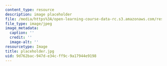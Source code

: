 ```yaml
---
content_type: resource
description: image placeholder
file: /media/https%3A/open-learning-course-data-rc.s3.amazonaws.com/res-tll-01-guidelines-for-teaching-mit-and-beyond-spring-2016/9d762bac947de34cff9c9a17944e9198_placeholder.jpg
file_type: image/jpeg
image_metadata:
  caption: ''
  credit: ''
  image-alt: ''
resourcetype: Image
title: placeholder.jpg
uid: 9d762bac-947d-e34c-ff9c-9a17944e9198
---
```

